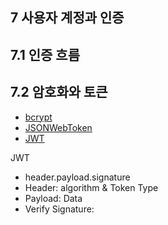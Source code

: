 ## 7 사용자 계정과 인증

## 7.1 인증 흐름

## 7.2 암호화와 토큰

- [bcrypt](https://github.com/kelektiv/node.bcrypt.js)
- [JSONWebToken](https://github.com/auth0/node-jsonwebtoken#readme)
- [JWT](https://jwt.io/)

JWT
- header.payload.signature
- Header: algorithm & Token Type
- Payload: Data
- Verify Signature:
